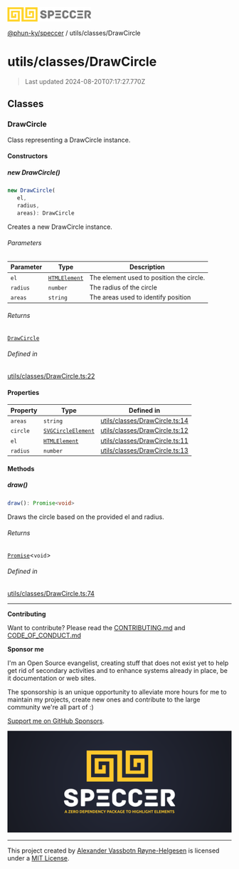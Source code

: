 <div>
  <img alt="SPECCER logo" src="https://raw.githubusercontent.com/phun-ky/speccer/main/public/logo-speccer-horizontal-colored-package.svg?raw=true" style="max-height:32px;" />
</div>

[@phun-ky/speccer](../../README.md) / utils/classes/DrawCircle

# utils/classes/DrawCircle

> Last updated 2024-08-20T07:17:27.770Z

## Classes

### DrawCircle

Class representing a DrawCircle instance.

#### Constructors

##### new DrawCircle()

```ts
new DrawCircle(
   el,
   radius,
   areas): DrawCircle
```

Creates a new DrawCircle instance.

###### Parameters

| Parameter | Type                                                                    | Description                              |
| --------- | ----------------------------------------------------------------------- | ---------------------------------------- |
| `el`      | [`HTMLElement`](https://developer.mozilla.org/docs/Web/API/HTMLElement) | The element used to position the circle. |
| `radius`  | `number`                                                                | The radius of the circle                 |
| `areas`   | `string`                                                                | The areas used to identify position      |

###### Returns

[`DrawCircle`](DrawCircle.md#drawcircle)

###### Defined in

[utils/classes/DrawCircle.ts:22](https://github.com/phun-ky/speccer/blob/main/src/utils/classes/DrawCircle.ts#L22)

#### Properties

| Property | Type                                                                              | Defined in                                                                                                         |
| -------- | --------------------------------------------------------------------------------- | ------------------------------------------------------------------------------------------------------------------ |
| `areas`  | `string`                                                                          | [utils/classes/DrawCircle.ts:14](https://github.com/phun-ky/speccer/blob/main/src/utils/classes/DrawCircle.ts#L14) |
| `circle` | [`SVGCircleElement`](https://developer.mozilla.org/docs/Web/API/SVGCircleElement) | [utils/classes/DrawCircle.ts:12](https://github.com/phun-ky/speccer/blob/main/src/utils/classes/DrawCircle.ts#L12) |
| `el`     | [`HTMLElement`](https://developer.mozilla.org/docs/Web/API/HTMLElement)           | [utils/classes/DrawCircle.ts:11](https://github.com/phun-ky/speccer/blob/main/src/utils/classes/DrawCircle.ts#L11) |
| `radius` | `number`                                                                          | [utils/classes/DrawCircle.ts:13](https://github.com/phun-ky/speccer/blob/main/src/utils/classes/DrawCircle.ts#L13) |

#### Methods

##### draw()

```ts
draw(): Promise<void>
```

Draws the circle based on the provided el and radius.

###### Returns

[`Promise`](https://developer.mozilla.org/docs/Web/JavaScript/Reference/Global_Objects/Promise)\<`void`>

###### Defined in

[utils/classes/DrawCircle.ts:74](https://github.com/phun-ky/speccer/blob/main/src/utils/classes/DrawCircle.ts#L74)

---

**Contributing**

Want to contribute? Please read the [CONTRIBUTING.md](https://github.com/phun-ky/speccer/blob/main/CONTRIBUTING.md) and [CODE_OF_CONDUCT.md](https://github.com/phun-ky/speccer/blob/main/CODE_OF_CONDUCT.md)

**Sponsor me**

I'm an Open Source evangelist, creating stuff that does not exist yet to help get rid of secondary activities and to enhance systems already in place, be it documentation or web sites.

The sponsorship is an unique opportunity to alleviate more hours for me to maintain my projects, create new ones and contribute to the large community we're all part of :)

[Support me on GitHub Sponsors](https://github.com/sponsors/phun-ky).

![Speccer banner, with logo and slogan: A zero dependency package to highlight elements](https://github.com/phun-ky/speccer/blob/main/public/speccer-banner.png?raw=true)

---

This project created by [Alexander Vassbotn Røyne-Helgesen](http://phun-ky.net) is licensed under a [MIT License](https://choosealicense.com/licenses/mit/).
